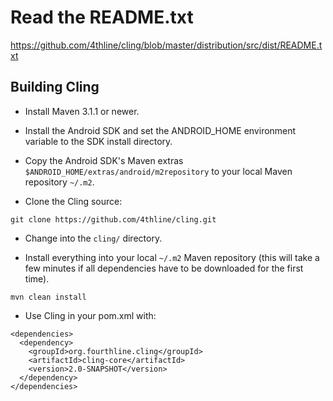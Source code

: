 Read the README.txt
=====================

https://github.com/4thline/cling/blob/master/distribution/src/dist/README.txt

Building Cling
---------------------

* Install Maven 3.1.1 or newer.

* Install the Android SDK and set the ANDROID_HOME environment variable to the SDK install directory.

* Copy the Android SDK's Maven extras `$ANDROID_HOME/extras/android/m2repository` to your local Maven repository `~/.m2`.

* Clone the Cling source:

````
git clone https://github.com/4thline/cling.git
````

* Change into the `cling/` directory.

* Install everything into your local `~/.m2` Maven repository (this will take a few minutes if all dependencies have to be downloaded for the first time).

````
mvn clean install
````

* Use Cling in your pom.xml with:

````
<dependencies>
  <dependency>
    <groupId>org.fourthline.cling</groupId>
    <artifactId>cling-core</artifactId>
    <version>2.0-SNAPSHOT</version>
  </dependency>
</dependencies>
````
